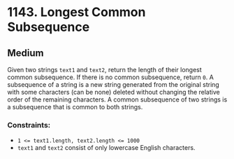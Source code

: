 # 1143. Longest Common Subsequence

## Medium

Given two strings `text1` and `text2`, return the length of their longest common subsequence. If there is no common
subsequence, return `0`. A subsequence of a string is a new string generated from the original string with some
characters (can be none) deleted without changing the relative order of the remaining characters. A common subsequence
of two strings is a subsequence that is common to both strings.

### Constraints:

- `1 <= text1.length, text2.length <= 1000`
- `text1` and `text2` consist of only lowercase English characters.
